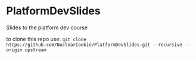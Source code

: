 # PlatformDevSlides
Slides to the platform dev course

to clone this repo use:
    `git clone https://github.com/NuclearCookie/PlatformDevSlides.git --recursive --origin upstream`


